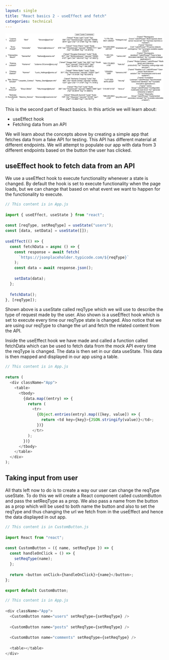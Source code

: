 ```yaml
---
layout: single
title: "React basics 2 - useEffect and fetch"
categories: technical
---
```


![Api Fetch](/assets/images/apifetch.png)

This is the second part of React basics. In this article we will learn about:

- useEffect hook
- Fetching data from an API

We will learn about the concepts above by creating a simple app that fetches data from a fake API for testing. This API has different material at different endpoints. We will attempt to populate our app with data from 3 different endpoints based on the button the user has clicked.

## useEffect hook to fetch data from an API

We use a useEffect hook to execute functionality whenever a state is changed. By default the hook is set to execute functionality when the page loads, but we can change that based on what event we want to happen for the functionality to execute.

```javascript
// This content is in App.js

import { useEffect, useState } from "react";

const [reqType, setReqType] = useState("users");
const [data, setData] = useState([]);

useEffect(() => {
  const fetchData = async () => {
    const response = await fetch(
      `https://jsonplaceholder.typicode.com/${reqType}`
    );
    const data = await response.json();

    setData(data);
  };

  fetchData();
}, [reqType]);
```

Shown above is a useState called reqType which we will use to describe the type of request made by the user. Also shown is a useEffect hook which is set to execute every time our reqType state is changed. Also notice that we are using our reqType to change the url and fetch the related content from the API.

Inside the useEffect hook we have made and called a function called fetchData which can be used to fetch data from the mock API every time the reqType is changed. The data is then set in our data useState. This data is then mapped and displayed in our app using a table.

```javascript
// This content is in App.js

return (
  <div className="App">
    <table>
      <tbody>
        {data.map((entry) => {
          return (
            <tr>
              {Object.entries(entry).map(([key, value]) => {
                return <td key={key}>{JSON.stringify(value)}</td>;
              })}
            </tr>
          );
        })}
      </tbody>
    </table>
  </div>
);
```

## Taking input from user

All thats left now to do is to create a way our user can change the reqType useState. To do this we will create a React component called customButton and pass the setReqType as a prop. We also pass a name from the button as a prop which will be used to both name the button and also to set the reqType and thus changing the url we fetch from in the useEffect and hence the data displayed in out app.

```javascript
// This content is in CustomButton.js

import React from "react";

const CustomButton = ({ name, setReqType }) => {
  const handleOnClick = () => {
    setReqType(name);
  };

  return <button onClick={handleOnClick}>{name}</button>;
};

export default CustomButton;
```

```javascript
// This content is in App.js

<div className="App">
  <CustomButton name="users" setReqType={setReqType} />

  <CustomButton name="posts" setReqType={setReqType} />

  <CustomButton name="comments" setReqType={setReqType} />

  <table></table>
</div>
```
